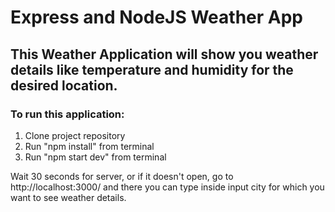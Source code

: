 # Express and NodeJS Weather App

## This Weather Application will show you weather details like temperature and humidity for the desired location.

### To run this application:

1. Clone project repository
2. Run "npm install" from terminal
3. Run "npm start dev" from terminal

Wait 30 seconds for server, or if it doesn't open, go to http://localhost:3000/ and there you can type inside input city for which you want to see weather details.
